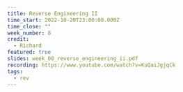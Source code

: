 ```yaml
---
title: Reverse Engineering II
time_start: 2022-10-20T23:00:00.000Z
time_close: ""
week_number: 8
credit:
  - Richard
featured: true
slides: week_08_reverse_engineering_ii.pdf
recording: https://www.youtube.com/watch?v=KuQaiJgjqCk
tags:
  - rev
---
```

